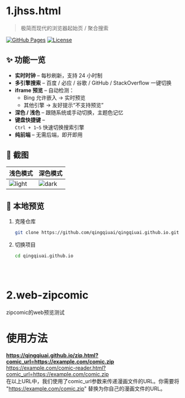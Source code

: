 # 1.jhss.html  
> 极简而现代的浏览器起始页 / 聚合搜索

[![GitHub Pages](https://img.shields.io/badge/GitHub-Pages-222?logo=github)](https://qingqiuai.github.io/jhss.html)
[![License](https://img.shields.io/badge/License-MIT-blue.svg)](LICENSE)

## ✨ 功能一览
- **实时时钟** – 每秒刷新，支持 24 小时制  
- **多引擎搜索** – 百度 / 必应 / 谷歌 / GitHub / StackOverflow 一键切换  
- **iframe 预览** – 自动检测：  
  - Bing 允许嵌入 → 实时预览  
  - 其他引擎 → 友好提示“不支持预览”  
- **深色 / 浅色** – 跟随系统或手动切换，主题色记忆  
- **键盘快捷键** –  
  `Ctrl + 1~5` 快速切换搜索引擎  
- **纯前端** – 无需后端，即开即用  

## 📸 截图
| 浅色模式 | 深色模式 |
|---|---|
| ![light](https://#) | ![dark](https://#) |

## 🚀 本地预览
1. 克隆仓库  
   ```bash
   git clone https://github.com/qingqiuai/qingqiuai.github.io.git
2. 切换项目
   ```bash
   cd qingqiuai.github.io





# 2.web-zipcomic
zipcomic的web预览测试

# 使用方法
**https://qingqiuai.github.io/zip.html?comic_url=https://example.com/comic.zip**  
https://example.com/comic-reader.html?comic_url=https://example.com/comic.zip  
在以上URL中，我们使用了comic_url参数来传递漫画文件的URL。你需要将 "https://example.com/comic.zip" 替换为你自己的漫画文件的URL。
